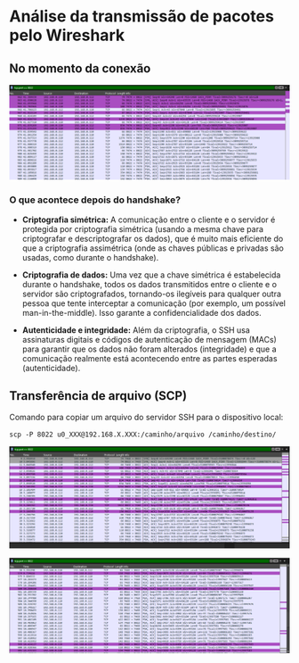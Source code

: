 # Análise da transmissão de pacotes pelo Wireshark

## No momento da conexão
![](image1.png)
### O que acontece depois do handshake?
- **Criptografia simétrica:** A comunicação entre o cliente e o servidor é protegida por criptografia simétrica (usando a mesma chave para criptografar e descriptografar os dados), que é muito mais eficiente do que a criptografia assimétrica (onde as chaves públicas e privadas são usadas, como durante o handshake).

- **Criptografia de dados:** Uma vez que a chave simétrica é estabelecida durante o handshake, todos os dados transmitidos entre o cliente e o servidor são criptografados, tornando-os ilegíveis para qualquer outra pessoa que tente interceptar a comunicação (por exemplo, um possível man-in-the-middle). Isso garante a confidencialidade dos dados.

- **Autenticidade e integridade:** Além da criptografia, o SSH usa assinaturas digitais e códigos de autenticação de mensagem (MACs) para garantir que os dados não foram alterados (integridade) e que a comunicação realmente está acontecendo entre as partes esperadas (autenticidade).
## Transferência de arquivo (SCP)
Comando para copiar um arquivo do servidor SSH para o dispositivo local:
```plaintext
scp -P 8022 u0_XXX@192.168.X.XXX:/caminho/arquivo /caminho/destino/
```
![](image2.png)

![](image3.png)